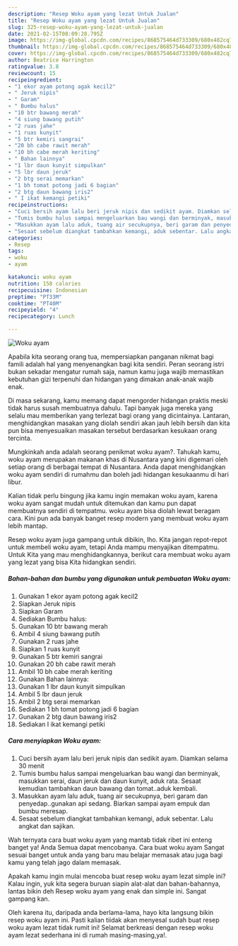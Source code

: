 ```yaml
---
description: "Resep Woku ayam yang lezat Untuk Jualan"
title: "Resep Woku ayam yang lezat Untuk Jualan"
slug: 325-resep-woku-ayam-yang-lezat-untuk-jualan
date: 2021-02-15T08:09:28.795Z
image: https://img-global.cpcdn.com/recipes/868575464d733309/680x482cq70/woku-ayam-foto-resep-utama.jpg
thumbnail: https://img-global.cpcdn.com/recipes/868575464d733309/680x482cq70/woku-ayam-foto-resep-utama.jpg
cover: https://img-global.cpcdn.com/recipes/868575464d733309/680x482cq70/woku-ayam-foto-resep-utama.jpg
author: Beatrice Harrington
ratingvalue: 3.8
reviewcount: 15
recipeingredient:
- "1 ekor ayam potong agak kecil2"
- " Jeruk nipis"
- " Garam"
- " Bumbu halus"
- "10 btr bawang merah"
- "4 siung bawang putih"
- "2 ruas jahe"
- "1 ruas kunyit"
- "5 btr kemiri sangrai"
- "20 bh cabe rawit merah"
- "10 bh cabe merah keriting"
- " Bahan lainnya"
- "1 lbr daun kunyit simpulkan"
- "5 lbr daun jeruk"
- "2 btg serai memarkan"
- "1 bh tomat potong jadi 6 bagian"
- "2 btg daun bawang iris2"
- " I ikat kemangi petiki"
recipeinstructions:
- "Cuci bersih ayam lalu beri jeruk nipis dan sedikit ayam. Diamkan selama 30 menit"
- "Tumis bumbu halus sampai mengeluarkan bau wangi dan berminyak, masukkan serai, daun jeruk dan daun kunyit, aduk rata. Sesaat kemudian tambahkan daun bawang dan tomat..aduk kembali."
- "Masukkan ayam lalu aduk, tuang air secukupnya, beri garam dan penyedap..gunakan api sedang. Biarkan sampai ayam empuk dan bumbu meresap."
- "Sesaat sebelum diangkat tambahkan kemangi, aduk sebentar. Lalu angkat dan sajikan."
categories:
- Resep
tags:
- woku
- ayam

katakunci: woku ayam 
nutrition: 158 calories
recipecuisine: Indonesian
preptime: "PT33M"
cooktime: "PT40M"
recipeyield: "4"
recipecategory: Lunch

---
```



![Woku ayam](https://img-global.cpcdn.com/recipes/868575464d733309/680x482cq70/woku-ayam-foto-resep-utama.jpg)

Apabila kita seorang orang tua, mempersiapkan panganan nikmat bagi famili adalah hal yang menyenangkan bagi kita sendiri. Peran seorang istri bukan sekadar mengatur rumah saja, namun kamu juga wajib memastikan kebutuhan gizi terpenuhi dan hidangan yang dimakan anak-anak wajib enak.

Di masa  sekarang, kamu memang dapat mengorder hidangan praktis meski tidak harus susah membuatnya dahulu. Tapi banyak juga mereka yang selalu mau memberikan yang terlezat bagi orang yang dicintainya. Lantaran, menghidangkan masakan yang diolah sendiri akan jauh lebih bersih dan kita pun bisa menyesuaikan masakan tersebut berdasarkan kesukaan orang tercinta. 



Mungkinkah anda adalah seorang penikmat woku ayam?. Tahukah kamu, woku ayam merupakan makanan khas di Nusantara yang kini digemari oleh setiap orang di berbagai tempat di Nusantara. Anda dapat menghidangkan woku ayam sendiri di rumahmu dan boleh jadi hidangan kesukaanmu di hari libur.

Kalian tidak perlu bingung jika kamu ingin memakan woku ayam, karena woku ayam sangat mudah untuk ditemukan dan kamu pun dapat membuatnya sendiri di tempatmu. woku ayam bisa diolah lewat beragam cara. Kini pun ada banyak banget resep modern yang membuat woku ayam lebih mantap.

Resep woku ayam juga gampang untuk dibikin, lho. Kita jangan repot-repot untuk membeli woku ayam, tetapi Anda mampu menyajikan ditempatmu. Untuk Kita yang mau menghidangkannya, berikut cara membuat woku ayam yang lezat yang bisa Kita hidangkan sendiri.

<!--inarticleads1-->

##### Bahan-bahan dan bumbu yang digunakan untuk pembuatan Woku ayam:

1. Gunakan 1 ekor ayam potong agak kecil2
1. Siapkan  Jeruk nipis
1. Siapkan  Garam
1. Sediakan  Bumbu halus:
1. Gunakan 10 btr bawang merah
1. Ambil 4 siung bawang putih
1. Gunakan 2 ruas jahe
1. Siapkan 1 ruas kunyit
1. Gunakan 5 btr kemiri sangrai
1. Gunakan 20 bh cabe rawit merah
1. Ambil 10 bh cabe merah keriting
1. Gunakan  Bahan lainnya:
1. Gunakan 1 lbr daun kunyit simpulkan
1. Ambil 5 lbr daun jeruk
1. Ambil 2 btg serai memarkan
1. Sediakan 1 bh tomat potong jadi 6 bagian
1. Gunakan 2 btg daun bawang iris2
1. Sediakan  I ikat kemangi petiki




<!--inarticleads2-->

##### Cara menyiapkan Woku ayam:

1. Cuci bersih ayam lalu beri jeruk nipis dan sedikit ayam. Diamkan selama 30 menit
1. Tumis bumbu halus sampai mengeluarkan bau wangi dan berminyak, masukkan serai, daun jeruk dan daun kunyit, aduk rata. Sesaat kemudian tambahkan daun bawang dan tomat..aduk kembali.
1. Masukkan ayam lalu aduk, tuang air secukupnya, beri garam dan penyedap..gunakan api sedang. Biarkan sampai ayam empuk dan bumbu meresap.
1. Sesaat sebelum diangkat tambahkan kemangi, aduk sebentar. Lalu angkat dan sajikan.




Wah ternyata cara buat woku ayam yang mantab tidak ribet ini enteng banget ya! Anda Semua dapat mencobanya. Cara buat woku ayam Sangat sesuai banget untuk anda yang baru mau belajar memasak atau juga bagi kamu yang telah jago dalam memasak.

Apakah kamu ingin mulai mencoba buat resep woku ayam lezat simple ini? Kalau ingin, yuk kita segera buruan siapin alat-alat dan bahan-bahannya, lantas bikin deh Resep woku ayam yang enak dan simple ini. Sangat gampang kan. 

Oleh karena itu, daripada anda berlama-lama, hayo kita langsung bikin resep woku ayam ini. Pasti kalian tiidak akan menyesal sudah buat resep woku ayam lezat tidak rumit ini! Selamat berkreasi dengan resep woku ayam lezat sederhana ini di rumah masing-masing,ya!.

